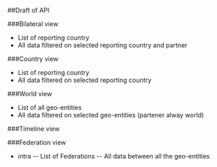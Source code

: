 ##Draft of API

###Bilateral view

- List of reporting country
- All data filtered on selected reporting country and partner

###Country view

- List of reporting country
- All data filtered on selected reporting country

###World view

- List of all geo-entities
- All data filtered on selected geo-entities (partener alway world)

###Timeline view

###Federation view

- intra
-- List of Federations
-- All data between all the geo-entities